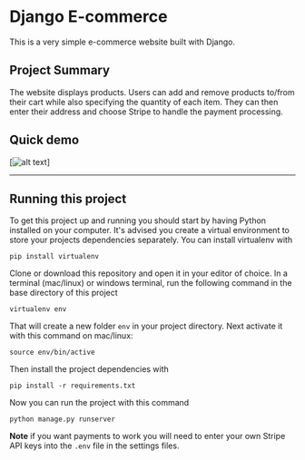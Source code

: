 # Django E-commerce

This is a very simple e-commerce website built with Django.


## Project Summary

The website displays products. Users can add and remove products to/from their cart while also specifying the quantity of each item. They can then enter their address and choose Stripe to handle the payment processing.

## Quick demo

[![alt text](https://justdjango.s3-us-west-2.amazonaws.com/media/gifs/djecommerce.gif "Logo")]

---

## Running this project

To get this project up and running you should start by having Python installed on your computer. It's advised you create a virtual environment to store your projects dependencies separately. You can install virtualenv with

```
pip install virtualenv
```

Clone or download this repository and open it in your editor of choice. In a terminal (mac/linux) or windows terminal, run the following command in the base directory of this project

```
virtualenv env
```

That will create a new folder `env` in your project directory. Next activate it with this command on mac/linux:

```
source env/bin/active
```

Then install the project dependencies with

```
pip install -r requirements.txt
```

Now you can run the project with this command

```
python manage.py runserver
```

**Note** if you want payments to work you will need to enter your own Stripe API keys into the `.env` file in the settings files.
